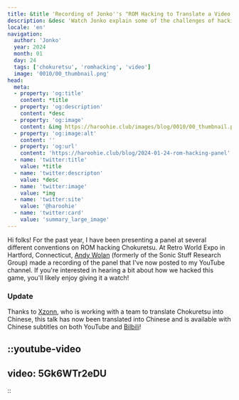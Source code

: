 ```yaml
---
title: &title 'Recording of Jonko''s "ROM Hacking to Translate a Video Game" Panel Released'
description: &desc 'Watch Jonko explain some of the challenges of hacking Chokuretsu to a live audience at Retro World Expo'
locale: 'en'
navigation:
  author: 'Jonko'
  year: 2024
  month: 01
  day: 24
  tags: ['chokuretsu', 'romhacking', 'video']
  image: '0010/00_thumbnail.png'
head:
  meta:
  - property: 'og:title'
    content: *title
  - property: 'og:description'
    content: *desc
  - property: 'og:image'
    content: &img https://haroohie.club/images/blog/0010/00_thumbnail.png
  - property: 'og:image:alt'
    content: ''
  - property: 'og:url'
    content: 'https://haroohie.club/blog/2024-01-24-rom-hacking-panel'
  - name: 'twitter:title'
    value: *title
  - name: 'twitter:descripton'
    value: *desc
  - name: 'twitter:image'
    value: *img
  - name: 'twitter:site'
    value: '@haroohie'
  - name: 'twitter:card'
    value: 'summary_large_image'
---
```

Hi folks! For the past year, I have been presenting a panel at several different conventions on ROM hacking Chokuretsu.
At Retro World Expo in Hartford, Connecticut, [Andy Wolan](https://www.youtube.com/@andywolan) (formerly of the Sonic Stuff Research Group)
made a recording of the panel that I've now posted to my YouTube channel. If you're interested in hearing a bit about how we hacked
this game, you'll likely enjoy giving it a watch!

### Update
Thanks to [Xzonn](xzonn.top), who is working with a team to translate Chokuretsu into Chinese, this talk has now been translated into Chinese
and is available with Chinese subtitles on both YouTube and [Bilbili](https://www.bilibili.com/video/BV1w4421P7Wd/)!

::youtube-video
----
video: 5Gk6WTr2eDU
----
::
